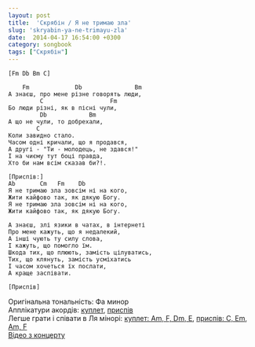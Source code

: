 ```yaml
---
layout: post
title:  'Скрябін / Я не тримаю зла'
slug: 'skryabin-ya-ne-trimayu-zla'
date:  2014-04-17 16:54:00 +0300
category: songbook
tags: ["Скрябін"]
---
```


	[Fm Db Bm C]
		
	    Fm             Db               Bm
	А знаєш, про мене різне говорять люди,
	         C                   Fm
	Бо люди різні, як в пісні чули,
	         Db            Bm
	А що не чули, то добрехали,
	        C
	Коли завидно стало.
	Часом одні кричали, що я продався,
	А другі - "Ти - молодець, не здався!"
	І на чиєму тут боці правда,
	Хто би нам всім сказав би?!.

	[Приспів:]
	Ab       Cm   Fm    Db
	Я не тримаю зла зовсім ні на кого,
	Жити кайфово так, як дякую Богу.
	Я не тримаю зла зовсім ні на кого,
	Жити кайфово так, як дякую Богу.

	А знаєш, злі язики в чатах, в інтернеті
	Про мене кажуть, що я недалекий,
	А інші чують ту силу слова,
	І кажуть, що помогло їм.
	Шкода тих, що плюють, замість цілуватись,
	Тих, що клянуть, замість усміхатись
	І часом хочеться їх послати,
	А краще заспівати.

	[Приспів]

Оригінальна тональність: Фа минор  
Апплікатури акордів: [куплет](http://goo.gl/0UQNE2), [приспів](http://goo.gl/2TKPcx)  
Легше грати і співати в Ля мінорі: [куплет: Am, F, Dm, E](http://goo.gl/EqBgsD), [приспів: C, Em, Am, F](http://goo.gl/WidGeF)  
[Відео з концерту](http://youtu.be/tnFlh1aMg2k?t=30m40s)

